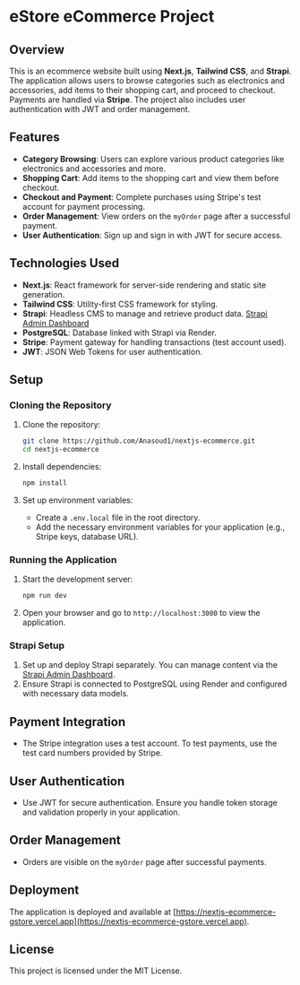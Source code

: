 # eStore eCommerce Project

## Overview

This is an ecommerce website built using **Next.js**, **Tailwind CSS**, and **Strapi**. The application allows users to browse categories such as electronics and accessories, add items to their shopping cart, and proceed to checkout. Payments are handled via **Stripe**. The project also includes user authentication with JWT and order management.

## Features

- **Category Browsing**: Users can explore various product categories like electronics and accessories and more.
- **Shopping Cart**: Add items to the shopping cart and view them before checkout.
- **Checkout and Payment**: Complete purchases using Stripe's test account for payment processing.
- **Order Management**: View orders on the `myOrder` page after a successful payment.
- **User Authentication**: Sign up and sign in with JWT for secure access.

## Technologies Used

- **Next.js**: React framework for server-side rendering and static site generation.
- **Tailwind CSS**: Utility-first CSS framework for styling.
- **Strapi**: Headless CMS to manage and retrieve product data. [Strapi Admin Dashboard](https://strapi-ecommerce-store.onrender.com/admin/)
- **PostgreSQL**: Database linked with Strapi via Render.
- **Stripe**: Payment gateway for handling transactions (test account used).
- **JWT**: JSON Web Tokens for user authentication.

## Setup

### Cloning the Repository

1. Clone the repository:
    ```bash
    git clone https://github.com/Anasoud1/nextjs-ecommerce.git
    cd nextjs-ecommerce
    ```

2. Install dependencies:
    ```bash
    npm install
    ```

3. Set up environment variables:
    - Create a `.env.local` file in the root directory.
    - Add the necessary environment variables for your application (e.g., Stripe keys, database URL).

### Running the Application

1. Start the development server:
    ```bash
    npm run dev
    ```

2. Open your browser and go to `http://localhost:3000` to view the application.

### Strapi Setup

1. Set up and deploy Strapi separately. You can manage content via the [Strapi Admin Dashboard](https://strapi-ecommerce-store.onrender.com/admin/).
2. Ensure Strapi is connected to PostgreSQL using Render and configured with necessary data models.

## Payment Integration

- The Stripe integration uses a test account. To test payments, use the test card numbers provided by Stripe.

## User Authentication

- Use JWT for secure authentication. Ensure you handle token storage and validation properly in your application.

## Order Management

- Orders are visible on the `myOrder` page after successful payments.

## Deployment

The application is deployed and available at [https://nextjs-ecommerce-gstore.vercel.app](https://nextjs-ecommerce-gstore.vercel.app).

## License

This project is licensed under the MIT License.
